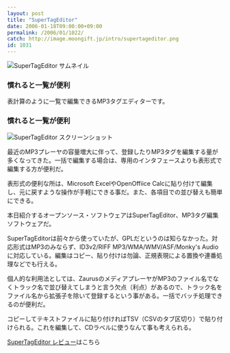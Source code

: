 ```yaml
---
layout: post
title: "SuperTagEditor"
date: 2006-01-18T09:00:00+09:00
permalink: /2006/01/1022/
catch: http://image.moongift.jp/intro/supertageditor.png
id: 1031
---
```

 ![SuperTagEditor サムネイル](http://image.moongift.jp/intro/supertageditor.t.png "SuperTagEditor サムネイル")
  

### 慣れると一覧が便利
  
表計算のように一覧で編集できるMP3タグエディターです。  
<!--more-->  

### 慣れると一覧が便利
  

![SuperTagEditor スクリーンショット](http://image.moongift.jp/intro/supertageditor.png "SuperTagEditor スクリーンショット")

  

最近のMP3プレーヤの容量増大に伴って、登録したりMP3タグを編集する量が多くなってきた。一括で編集する場合は、専用のインタフェースよりも表形式で編集する方が便利だ。

  

表形式の便利な所は、Microsoft ExcelやOpenOffiice Calcに貼り付けて編集し、元に戻すような操作が手軽にできる事だ。また、各項目での並び替えも簡単にできる。

  

本日紹介するオープンソース・ソフトウェアはSuperTagEditor、MP3タグ編集ソフトウェアだ。

  

SuperTagEditorは前々から使っていたが、GPLだというのは知らなかった。対応形式はMP3のみならず、ID3v2/RIFF MP3/WMA/WMV/ASF/Monky's Audioに対応している。編集はコピー、貼り付けは勿論、正規表現による置換や連番処理などでも行える。

  

個人的な利用法としては、ZaurusのメディアプレーヤがMP3のファイル名でなくトラック名で並び替えてしまうと言う欠点（利点）があるので、トラック名をファイル名から拡張子を除いて登録するという事がある。一括でバッチ処理できるのが便利だ。

  

コピーしてテキストファイルに貼り付ければTSV（CSVのタブ区切り）で貼り付けられる。これを編集して、CDラベルに使うなんて事も考えられる。

  

[SuperTagEditor レビュー](http://oss.moongift.jp/review/i-1042.html)はこちら


